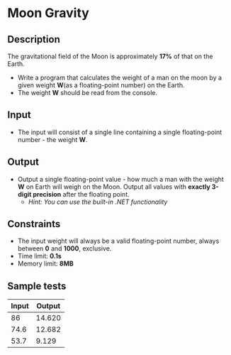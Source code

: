 # Moon Gravity

## Description
The gravitational field of the Moon is approximately **17%** of that on the Earth.
  - Write a program that calculates the weight of a man on the moon by a given weight **W**(as a floating-point number) on the Earth.
  - The weight **W** should be read from the console.

## Input
- The input will consist of a single line containing a single floating-point number - the weight **W**.

## Output
- Output a single floating-point value - how much a man with the weight **W** on Earth will weigh on the Moon. 
Output all values with **exactly 3-digit precision** after the floating point.
  - _Hint: You can use the built-in .NET functionality_

## Constraints
- The input weight will always be a valid floating-point number, always between **0** and **1000**, exclusive.
- Time limit: **0.1s**
- Memory limit: **8MB**

## Sample tests

|     Input      |     Output     |
|----------------|----------------|
|86              |14.620          |
|74.6            |12.682          |
|53.7            |9.129           |